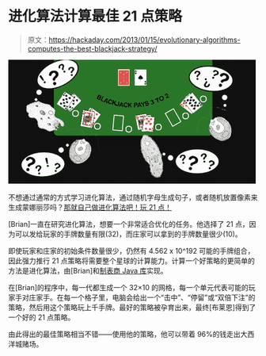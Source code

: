 # 进化算法计算最佳 21 点策略

> 原文：<https://hackaday.com/2013/01/15/evolutionary-algorithms-computes-the-best-blackjack-strategy/>

![blackjack_banner](img/abdf9dcd353e7f13dd42634ce54d4e65.png)

不想通过通常的方式学习进化算法，通过随机字母生成句子，或者随机放置像素来生成蒙娜丽莎吗？[那就自己做进化算法吧！玩 21 点！](http://graphsandwords.com/blackjack.html)

[Brian]一直在研究进化算法，想要一个非常适合优化的任务。他选择了 21 点，因为可以发给玩家的手牌数量有限(32)，而庄家可以拿到的手牌数量很少(10)。

即使玩家和庄家的初始条件数量很少，仍然有 4.562 x 10^192 可能的手牌组合，因此强力推行 21 点策略将需要整个星球的计算能力。计算一个好策略的更简单的方法是进化算法，由[Brian]和[制表商 Java 库](http://watchmaker.uncommons.org/)实现。

在[Brian]的程序中，每一代都生成一个 32×10 的网格，每一个单元代表可能的玩家手对庄家手。在每一个格子里，电脑会给出一个“击中”、“停留”或“双倍下注”的策略，然后用这个策略玩上千手牌。最好的策略被孕育出来，最终[布莱恩]得到了一个好的 21 点策略。

由此得出的最佳策略相当不错——使用他的策略，他可以带着 96%的钱走出大西洋城赌场。